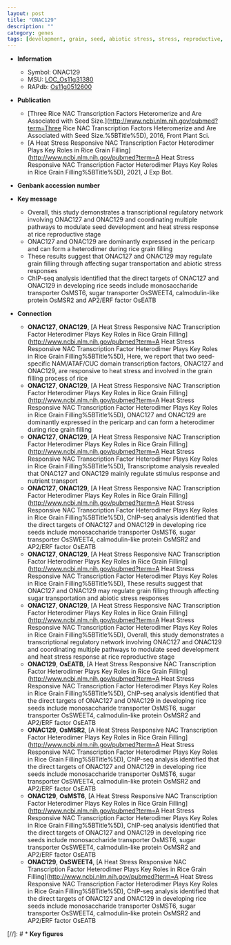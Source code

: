 ```yaml
---
layout: post
title: "ONAC129"
description: ""
category: genes
tags: [development, grain, seed, abiotic stress, stress, reproductive, transporter, biotic stress, sugar, grain filling, transcriptional regulator, seed development, pericarp, stress response, heat stress, Heat Stress, Heat Stress Response]
---
```


* **Information**  
    + Symbol: ONAC129  
    + MSU: [LOC_Os11g31380](http://rice.uga.edu/cgi-bin/ORF_infopage.cgi?orf=LOC_Os11g31380)  
    + RAPdb: [Os11g0512600](http://rapdb.dna.affrc.go.jp/viewer/gbrowse_details/irgsp1?name=Os11g0512600)  

* **Publication**  
    + [Three Rice NAC Transcription Factors Heteromerize and Are Associated with Seed Size.](http://www.ncbi.nlm.nih.gov/pubmed?term=Three Rice NAC Transcription Factors Heteromerize and Are Associated with Seed Size.%5BTitle%5D), 2016, Front Plant Sci.
    + [A Heat Stress Responsive NAC Transcription Factor Heterodimer Plays Key Roles in Rice Grain Filling](http://www.ncbi.nlm.nih.gov/pubmed?term=A Heat Stress Responsive NAC Transcription Factor Heterodimer Plays Key Roles in Rice Grain Filling%5BTitle%5D), 2021, J Exp Bot.

* **Genbank accession number**  

* **Key message**  
    + Overall, this study demonstrates a transcriptional regulatory network involving ONAC127 and ONAC129 and coordinating multiple pathways to modulate seed development and heat stress response at rice reproductive stage
    + ONAC127 and ONAC129 are dominantly expressed in the pericarp and can form a heterodimer during rice grain filling
    + These results suggest that ONAC127 and ONAC129 may regulate grain filling through affecting sugar transportation and abiotic stress responses
    + ChIP-seq analysis identified that the direct targets of ONAC127 and ONAC129 in developing rice seeds include monosaccharide transporter OsMST6, sugar transporter OsSWEET4, calmodulin-like protein OsMSR2 and AP2/ERF factor OsEATB

* **Connection**  
    + __ONAC127__, __ONAC129__, [A Heat Stress Responsive NAC Transcription Factor Heterodimer Plays Key Roles in Rice Grain Filling](http://www.ncbi.nlm.nih.gov/pubmed?term=A Heat Stress Responsive NAC Transcription Factor Heterodimer Plays Key Roles in Rice Grain Filling%5BTitle%5D),  Here, we report that two seed-specific NAM/ATAF/CUC domain transcription factors, ONAC127 and ONAC129, are responsive to heat stress and involved in the grain filling process of rice
    + __ONAC127__, __ONAC129__, [A Heat Stress Responsive NAC Transcription Factor Heterodimer Plays Key Roles in Rice Grain Filling](http://www.ncbi.nlm.nih.gov/pubmed?term=A Heat Stress Responsive NAC Transcription Factor Heterodimer Plays Key Roles in Rice Grain Filling%5BTitle%5D),  ONAC127 and ONAC129 are dominantly expressed in the pericarp and can form a heterodimer during rice grain filling
    + __ONAC127__, __ONAC129__, [A Heat Stress Responsive NAC Transcription Factor Heterodimer Plays Key Roles in Rice Grain Filling](http://www.ncbi.nlm.nih.gov/pubmed?term=A Heat Stress Responsive NAC Transcription Factor Heterodimer Plays Key Roles in Rice Grain Filling%5BTitle%5D),  Transcriptome analysis revealed that ONAC127 and ONAC129 mainly regulate stimulus response and nutrient transport
    + __ONAC127__, __ONAC129__, [A Heat Stress Responsive NAC Transcription Factor Heterodimer Plays Key Roles in Rice Grain Filling](http://www.ncbi.nlm.nih.gov/pubmed?term=A Heat Stress Responsive NAC Transcription Factor Heterodimer Plays Key Roles in Rice Grain Filling%5BTitle%5D),  ChIP-seq analysis identified that the direct targets of ONAC127 and ONAC129 in developing rice seeds include monosaccharide transporter OsMST6, sugar transporter OsSWEET4, calmodulin-like protein OsMSR2 and AP2/ERF factor OsEATB
    + __ONAC127__, __ONAC129__, [A Heat Stress Responsive NAC Transcription Factor Heterodimer Plays Key Roles in Rice Grain Filling](http://www.ncbi.nlm.nih.gov/pubmed?term=A Heat Stress Responsive NAC Transcription Factor Heterodimer Plays Key Roles in Rice Grain Filling%5BTitle%5D),  These results suggest that ONAC127 and ONAC129 may regulate grain filling through affecting sugar transportation and abiotic stress responses
    + __ONAC127__, __ONAC129__, [A Heat Stress Responsive NAC Transcription Factor Heterodimer Plays Key Roles in Rice Grain Filling](http://www.ncbi.nlm.nih.gov/pubmed?term=A Heat Stress Responsive NAC Transcription Factor Heterodimer Plays Key Roles in Rice Grain Filling%5BTitle%5D),  Overall, this study demonstrates a transcriptional regulatory network involving ONAC127 and ONAC129 and coordinating multiple pathways to modulate seed development and heat stress response at rice reproductive stage
    + __ONAC129__, __OsEATB__, [A Heat Stress Responsive NAC Transcription Factor Heterodimer Plays Key Roles in Rice Grain Filling](http://www.ncbi.nlm.nih.gov/pubmed?term=A Heat Stress Responsive NAC Transcription Factor Heterodimer Plays Key Roles in Rice Grain Filling%5BTitle%5D),  ChIP-seq analysis identified that the direct targets of ONAC127 and ONAC129 in developing rice seeds include monosaccharide transporter OsMST6, sugar transporter OsSWEET4, calmodulin-like protein OsMSR2 and AP2/ERF factor OsEATB
    + __ONAC129__, __OsMSR2__, [A Heat Stress Responsive NAC Transcription Factor Heterodimer Plays Key Roles in Rice Grain Filling](http://www.ncbi.nlm.nih.gov/pubmed?term=A Heat Stress Responsive NAC Transcription Factor Heterodimer Plays Key Roles in Rice Grain Filling%5BTitle%5D),  ChIP-seq analysis identified that the direct targets of ONAC127 and ONAC129 in developing rice seeds include monosaccharide transporter OsMST6, sugar transporter OsSWEET4, calmodulin-like protein OsMSR2 and AP2/ERF factor OsEATB
    + __ONAC129__, __OsMST6__, [A Heat Stress Responsive NAC Transcription Factor Heterodimer Plays Key Roles in Rice Grain Filling](http://www.ncbi.nlm.nih.gov/pubmed?term=A Heat Stress Responsive NAC Transcription Factor Heterodimer Plays Key Roles in Rice Grain Filling%5BTitle%5D),  ChIP-seq analysis identified that the direct targets of ONAC127 and ONAC129 in developing rice seeds include monosaccharide transporter OsMST6, sugar transporter OsSWEET4, calmodulin-like protein OsMSR2 and AP2/ERF factor OsEATB
    + __ONAC129__, __OsSWEET4__, [A Heat Stress Responsive NAC Transcription Factor Heterodimer Plays Key Roles in Rice Grain Filling](http://www.ncbi.nlm.nih.gov/pubmed?term=A Heat Stress Responsive NAC Transcription Factor Heterodimer Plays Key Roles in Rice Grain Filling%5BTitle%5D),  ChIP-seq analysis identified that the direct targets of ONAC127 and ONAC129 in developing rice seeds include monosaccharide transporter OsMST6, sugar transporter OsSWEET4, calmodulin-like protein OsMSR2 and AP2/ERF factor OsEATB

[//]: # * **Key figures**  



